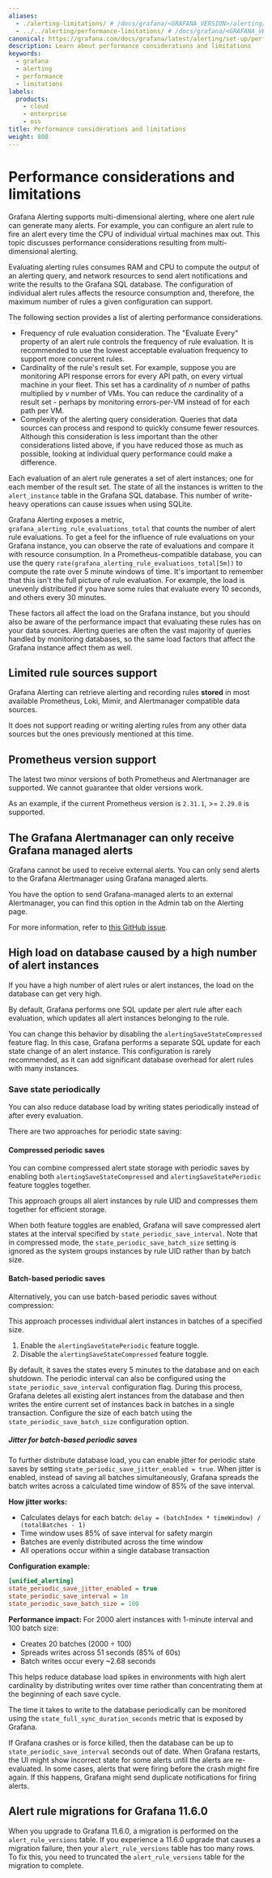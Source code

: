 ```yaml
---
aliases:
  - ./alerting-limitations/ # /docs/grafana/<GRAFANA_VERSION>/alerting/set-up/alerting-limitations/
  - ../../alerting/performance-limitations/ # /docs/grafana/<GRAFANA_VERSION>/alerting/performance-limitations/
canonical: https://grafana.com/docs/grafana/latest/alerting/set-up/performance-limitations/
description: Learn about performance considerations and limitations
keywords:
  - grafana
  - alerting
  - performance
  - limitations
labels:
  products:
    - cloud
    - enterprise
    - oss
title: Performance considerations and limitations
weight: 800
---
```


# Performance considerations and limitations

Grafana Alerting supports multi-dimensional alerting, where one alert rule can generate many alerts. For example, you can configure an alert rule to fire an alert every time the CPU of individual virtual machines max out. This topic discusses performance considerations resulting from multi-dimensional alerting.

Evaluating alerting rules consumes RAM and CPU to compute the output of an alerting query, and network resources to send alert notifications and write the results to the Grafana SQL database. The configuration of individual alert rules affects the resource consumption and, therefore, the maximum number of rules a given configuration can support.

The following section provides a list of alerting performance considerations.

- Frequency of rule evaluation consideration. The "Evaluate Every" property of an alert rule controls the frequency of rule evaluation. It is recommended to use the lowest acceptable evaluation frequency to support more concurrent rules.
- Cardinality of the rule's result set. For example, suppose you are monitoring API response errors for every API path, on every virtual machine in your fleet. This set has a cardinality of _n_ number of paths multiplied by _v_ number of VMs. You can reduce the cardinality of a result set - perhaps by monitoring errors-per-VM instead of for each path per VM.
- Complexity of the alerting query consideration. Queries that data sources can process and respond to quickly consume fewer resources. Although this consideration is less important than the other considerations listed above, if you have reduced those as much as possible, looking at individual query performance could make a difference.

Each evaluation of an alert rule generates a set of alert instances; one for each member of the result set. The state of all the instances is written to the `alert_instance` table in the Grafana SQL database. This number of write-heavy operations can cause issues when using SQLite.

Grafana Alerting exposes a metric, `grafana_alerting_rule_evaluations_total` that counts the number of alert rule evaluations. To get a feel for the influence of rule evaluations on your Grafana instance, you can observe the rate of evaluations and compare it with resource consumption. In a Prometheus-compatible database, you can use the query `rate(grafana_alerting_rule_evaluations_total[5m])` to compute the rate over 5 minute windows of time. It's important to remember that this isn't the full picture of rule evaluation. For example, the load is unevenly distributed if you have some rules that evaluate every 10 seconds, and others every 30 minutes.

These factors all affect the load on the Grafana instance, but you should also be aware of the performance impact that evaluating these rules has on your data sources. Alerting queries are often the vast majority of queries handled by monitoring databases, so the same load factors that affect the Grafana instance affect them as well.

## Limited rule sources support

Grafana Alerting can retrieve alerting and recording rules **stored** in most available Prometheus, Loki, Mimir, and Alertmanager compatible data sources.

It does not support reading or writing alerting rules from any other data sources but the ones previously mentioned at this time.

## Prometheus version support

The latest two minor versions of both Prometheus and Alertmanager are supported. We cannot guarantee that older versions work.

As an example, if the current Prometheus version is `2.31.1`, >= `2.29.0` is supported.

## The Grafana Alertmanager can only receive Grafana managed alerts

Grafana cannot be used to receive external alerts. You can only send alerts to the Grafana Alertmanager using Grafana managed alerts.

You have the option to send Grafana-managed alerts to an external Alertmanager, you can find this option in the Admin tab on the Alerting page.

For more information, refer to [this GitHub issue](https://github.com/grafana/grafana/issues/73447).

## High load on database caused by a high number of alert instances

If you have a high number of alert rules or alert instances, the load on the database can get very high.

By default, Grafana performs one SQL update per alert rule after each evaluation, which updates all alert instances belonging to the rule.

You can change this behavior by disabling the `alertingSaveStateCompressed` feature flag. In this case, Grafana performs a separate SQL update for each state change of an alert instance. This configuration is rarely recommended, as it can add significant database overhead for alert rules with many instances.

### Save state periodically

You can also reduce database load by writing states periodically instead of after every evaluation.

There are two approaches for periodic state saving:

#### Compressed periodic saves

You can combine compressed alert state storage with periodic saves by enabling both `alertingSaveStateCompressed` and `alertingSaveStatePeriodic` feature toggles together.

This approach groups all alert instances by rule UID and compresses them together for efficient storage.

When both feature toggles are enabled, Grafana will save compressed alert states at the interval specified by `state_periodic_save_interval`. Note that in compressed mode, the `state_periodic_save_batch_size` setting is ignored as the system groups instances by rule UID rather than by batch size.

#### Batch-based periodic saves

Alternatively, you can use batch-based periodic saves without compression:

This approach processes individual alert instances in batches of a specified size.

1. Enable the `alertingSaveStatePeriodic` feature toggle.
1. Disable the `alertingSaveStateCompressed` feature toggle.

By default, it saves the states every 5 minutes to the database and on each shutdown. The periodic interval
can also be configured using the `state_periodic_save_interval` configuration flag. During this process, Grafana deletes all existing alert instances from the database and then writes the entire current set of instances back in batches in a single transaction.
Configure the size of each batch using the `state_periodic_save_batch_size` configuration option.

##### Jitter for batch-based periodic saves

To further distribute database load, you can enable jitter for periodic state saves by setting `state_periodic_save_jitter_enabled = true`. When jitter is enabled, instead of saving all batches simultaneously, Grafana spreads the batch writes across a calculated time window of 85% of the save interval.

**How jitter works:**

- Calculates delays for each batch: `delay = (batchIndex * timeWindow) / (totalBatches - 1)`
- Time window uses 85% of save interval for safety margin
- Batches are evenly distributed across the time window
- All operations occur within a single database transaction

**Configuration example:**

```ini
[unified_alerting]
state_periodic_save_jitter_enabled = true
state_periodic_save_interval = 1m
state_periodic_save_batch_size = 100
```

**Performance impact:**
For 2000 alert instances with 1-minute interval and 100 batch size:

- Creates 20 batches (2000 ÷ 100)
- Spreads writes across 51 seconds (85% of 60s)
- Batch writes occur every ~2.68 seconds

This helps reduce database load spikes in environments with high alert cardinality by distributing writes over time rather than concentrating them at the beginning of each save cycle.

The time it takes to write to the database periodically can be monitored using the `state_full_sync_duration_seconds` metric
that is exposed by Grafana.

If Grafana crashes or is force killed, then the database can be up to `state_periodic_save_interval` seconds out of date.
When Grafana restarts, the UI might show incorrect state for some alerts until the alerts are re-evaluated.
In some cases, alerts that were firing before the crash might fire again.
If this happens, Grafana might send duplicate notifications for firing alerts.

## Alert rule migrations for Grafana 11.6.0

When you upgrade to Grafana 11.6.0, a migration is performed on the `alert_rule_versions` table. If you experience a 11.6.0 upgrade that causes a migration failure, then your `alert_rule_versions` table has too many rows. To fix this, you need to truncated the `alert_rule_versions` table for the migration to complete.
